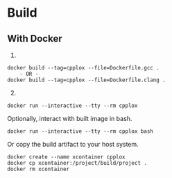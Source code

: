 # Build

## With Docker

1.

    docker build --tag=cpplox --file=Dockerfile.gcc .
        - OR -
    docker build --tag=cpplox --file=Dockerfile.clang .

2.

    docker run --interactive --tty --rm cpplox

Optionally, interact with built image in bash.

    docker run --interactive --tty --rm cpplox bash

Or copy the build artifact to your host system.

    docker create --name xcontainer cpplox
    docker cp xcontainer:/project/build/project .
    docker rm xcontainer
